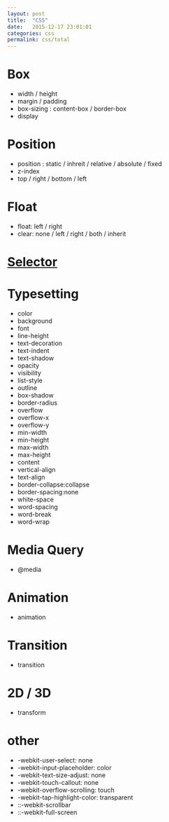 ```yaml
---
layout: post
title:  "CSS"
date:   2015-12-17 23:01:01
categories: css
permalink: css/total
---
```




# Box

* width / height
* margin / padding
* box-sizing : content-box / border-box
* display

# Position

* position : static / inhreit / relative / absolute / fixed
* z-index
* top / right / bottom / left


# Float

* float: left / right
* clear: none / left / right / both / inherit

# [Selector](/css/selector)

# Typesetting

* color
* background
* font
* line-height
* text-decoration
* text-indent
* text-shadow
* opacity
* visibility
* list-style
* outline
* box-shadow
* border-radius
* overflow
* overflow-x
* overflow-y
* min-width
* min-height
* max-width
* max-height
* content
* vertical-align
* text-align
* border-collapse:collapse
* border-spacing:none
* white-space
* word-spacing
* word-break
* word-wrap

# Media Query

* @media

# Animation

* animation

# Transition

* transition

# 2D / 3D

* transform

# other

* -webkit-user-select: none
* -webkit-input-placeholder: color
* -webkit-text-size-adjust: none
* -webkit-touch-callout: none
* -webkit-overflow-scrolling: touch
* -webkit-tap-highlight-color: transparent
* ::-webkit-scrollbar
* ::-webkit-full-screen